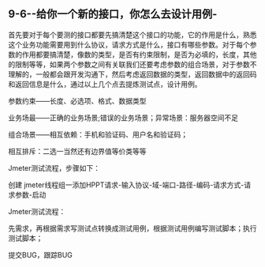 ## 9-6--给你一个新的接口，你怎么去设计用例-

首先要对于每个要测的接口都要先搞清楚这个接口的功能，它的作用是什么，熟悉这个业务功能需要用到什么协议，请求方式是什么，接口有哪些参数。对于每个参数的作用都要搞清楚，像数的类型，是否有约束限制，是否为必填的，长度，其他的限制等等，如果两个参数之间有关联我们还要考虑参数的组合场景，对于参数不理解的，一般都会跟开发沟通下，然后考虑返回数据的类型，返回数据中的返回码和返回信息是什么，通过以上几个点去提炼测试点，设计用例。

参数约束——长度、必选项、格式、数据类型

业务场最——正确的业务场景;错误的业务场景；异常场景：服务器空间不足

组合场景——相互依赖：手机和验证码、用户名和验证码；

相互排斥：二选一当然还有边界值等价类等等

Jmeter测试流程，步骤如下：

创建 jmeter线程组一添加HPPT请求-输入协议-域-端口-路径-编码-请求方式-请求参数-启动

Jmeter测试流程：

先需求，再根据需求写测试点转换成测试用例，根据测试用例编写测试脚本；执行测试脚本；

提交BUG，跟踪BUG
